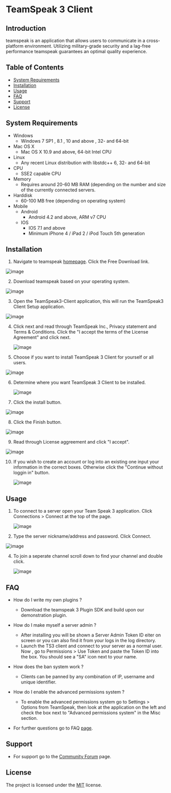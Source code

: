 # TeamSpeak 3 Client


Introduction
------------
teamspeak is an application that allows users to communicate in a cross-platform environment.
Utilizing military-grade security and a lag-free performance teamspeak guarantees an optimal quality
experience. 

Table of Contents
------------------
* [System Requirements](#system-requirements)
* [Installation](#installation)
* [Usage](#usage)
* [FAQ](#faq)
* [Support](#support)
* [License](#license)

System Requirements
-------------
* Windows 
  * Windows 7 SP1 , 8.1 , 10 and above , 32- and 64-bit
* Mac OS X
  * Mac OS X 10.9 and above, 64-bit Intel CPU
* Linux
  * Any recent Linux distribution with libstdc++ 6, 32-
    and 64-bit
* CPU
  * SSE2 capable CPU
* Memory
  * Requires around 20-60 MB RAM (depending on the number
    and size of the currently connected servers.
* Harddisk
  * 60-100 MB free (depending on operating system)
* Mobile
  * Android
    * Android 4.2 and above, ARM v7 CPU
  * IOS
    * IOS 7.1 and above
    * Minimum iPhone 4 / iPad 2 / iPod Touch 5th 
      generation

Installation
------------
1. Navigate to teamspeak [homepage](https://www.teamspeak.com/en/).
   Click the Free Download link.  

![image](https://user-images.githubusercontent.com/76662555/114241044-8a368c80-9956-11eb-87d7-dba9422a2528.png)

2. Download teamspeak based on your operating system.

![image](https://user-images.githubusercontent.com/76662555/114241497-38423680-9957-11eb-8fa6-aeae912b14d1.png)

3. Open the TeamSpeak3-Client application, this will 
   run the TeamSpeak3 Client Setup application.
   
![image](https://user-images.githubusercontent.com/76662555/114243746-22cf0b80-995b-11eb-9f59-9846606e57d4.png)



4. Click next and read through TeamSpeak Inc., Privacy
   statement and Terms & Conditions. Click the "I accept 
   the terms of the License Agreement" and click next.
   
   ![image](https://user-images.githubusercontent.com/76662555/114241762-b7d00580-9957-11eb-81e6-df75c2eeb455.png)

   
   
5. Choose if you want to install TeamSpeak 3 Client for 
   yourself or all users.


![image](https://user-images.githubusercontent.com/76662555/114241780-c1596d80-9957-11eb-933e-3d907143d2bc.png)


6. Determine where you want TeamSpeak 3 Client to be 
   installed.
   
   ![image](https://user-images.githubusercontent.com/76662555/114241900-f665c000-9957-11eb-91dc-63cc523e992a.png)

7. Click the install button.

![image](https://user-images.githubusercontent.com/76662555/114241882-ee0d8500-9957-11eb-8221-2a3d607f0c20.png)

8. Click the Finish button.

![image](https://user-images.githubusercontent.com/76662555/114241846-df26d280-9957-11eb-9bd7-69b5be1c8791.png)


9. Read through License aggreement and click "I accept".

![image](https://user-images.githubusercontent.com/76662555/114241953-0da4ad80-9958-11eb-8061-3ab8f703d00c.png)


10. If you wish to create an account or log into an existing
    one input your information in the correct boxes. Otherwise
    click the "Continue without loggin in" button.
    
    ![image](https://user-images.githubusercontent.com/76662555/114242040-3331b700-9958-11eb-972f-b49227609f9c.png)

    
    


Usage
-----
1. To connect to a server open your Team Speak 3 application. Click 
   Connections > Connect at the top of the page.
   
   ![image](https://user-images.githubusercontent.com/76662555/114242125-62482880-9958-11eb-957d-bfe37bfccd63.png)


2. Type the server nickname/address and password. Click Connect.

![image](https://user-images.githubusercontent.com/76662555/114242217-8572d800-9958-11eb-8ecb-2ad86d715d90.png)


4. To join a seperate channel scroll down to find your channel and double
   click. 
   
   ![image](https://user-images.githubusercontent.com/76662555/114242079-493f7780-9958-11eb-9760-0ea7ce30edfc.png)

FAQ
----
* How do I write my own plugins ?
  * Download the teamspeak 3 Plugin SDK and build upon our demonstration plugin. 

* How do I make myself a server admin ? 
  * After installing you will be shown a Server Admin Token ID eiter on screen    or you can also find it from your logs in the log directory. 
  * Launch the TS3 client and connect to your server as a normal user. Now , go to Permissions > Use Token and paste the Token ID into the box. You should see a "SA" icon next to your name.

* How does the ban system work ?
  * Clients can be panned by any combination of IP, username and unique identifier.
* How do I enable the advanced permissions system ?
  * To enable the advanced permissions system go to Settings > Options from TeamSpeak, then look at the application on the left and check the box next to "Advanced permissions system" in the Misc section.
* For further questions go to FAQ [page](https://support.teamspeak.com/hc/en-us).

Support
-------
* For support go to the [Community Forum](https://forum.teamspeak.com) page.

License
-------
The project is licensed under the [MIT](https://github.com/JacobMazzarese/README.md/blob/main/LICENSE) license.

